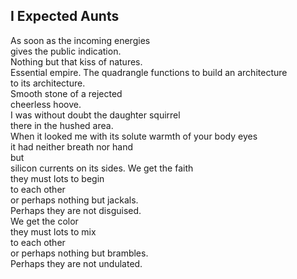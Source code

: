 I Expected Aunts
----------------
As soon as the incoming energies  
gives the public indication.  
Nothing but that kiss of natures.  
Essential empire. The quadrangle functions to build an architecture  
to its architecture.  
Smooth stone of a rejected  
cheerless hoove.  
I was without doubt the daughter squirrel  
there in the hushed area.  
When it looked me with its solute warmth of your body eyes  
it had neither breath nor hand  
but  
silicon currents on its sides. We get the faith  
they must lots to begin  
to each other  
or perhaps nothing but jackals.  
Perhaps they are not disguised.  
We get the color  
they must lots to mix  
to each other  
or perhaps nothing but brambles.  
Perhaps they are not undulated.  

